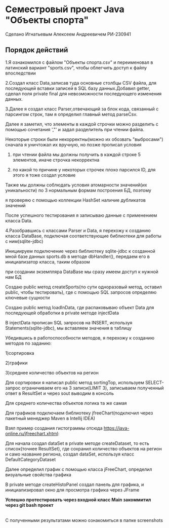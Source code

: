 <h1>Семестровый проект Java "Объекты спорта" </h1>
Сделано Игнатьевым Алексеем Андреевичем РИ-230941

<h2> Порядок действий</h2>
1.Я ознакомился с файлом "Объекты спорта.csv" и переименовал в латинский вариант "sports.csv", чтобы облегчить доступ к файлу впоследствии


2.Создал класс Data,записав туда основные столбцы CSV файла, для последующей вставки записей в SQL базу данных.Добавил getter, сделал поля private final для невозможности последующего изменения данных.


3.Далее я создал класс Parser,отвечающий за блок кода, связанный с парсингом строк, там я определил главный метод parseCsv.


Далее я заметил, что элементы в каждой строчки можно разделить с помощью сочетания ',"' и задал разделитель при чтении файла.


Некоторые строки были некорректны(можно их обозвать "выбросами") сначала я уничтожал их вручную, но позже прописал условия


1) при чтении файла мы должны получить в каждой строке 5 элементов, иначе строчка некорректна

2) по какой то причине у некоторых строчек плохо парсился ID, для этого я тоже создал условие

Также мы должны соблюдать условия атомарности значений(их уникальности) по 3 нормальным формам построения БД, поэтому


я проверяю с помощью коллекции HashSet наличие дубликатов значений


После успешного тестирования я записываю данные с применением класса Data.


4.Разобравшись с классами Parser и Data, я перехожу к созданию класса DataBase, подключая соответствующие библиотеки для работы с ним(sqlite-jdbc)


Инициируем подключение через библиотеку sqlite-jdbc к созданной мной базе данных sports.db в методе dbHandler(), передаем его в инициализатор класса, таким образом


при создании экземпляра DataBase мы сразу имеем доступ к нужной нам БД


Создаю public метод createSports(по сути одноразовый метод, оставил public, чтобы тестировать), где с помощью SQL запросов определяю ключевые сущности


Создаю public метод loadInData, где распаковываю объект Data для последующей обработки в private методе injectData


В injectData прописан SQL запросов на INSERT, используя Statements(sqlite-jdbc), мы вставляем значения в таблицу


Убедившись в работоспособности методов, я перехожу к созданию методов по заданию:


1)сортировка


2)графики


3)среднее количество объектов на регион


Для сортировки я написал public метод sortingTop, используем SELECT-запрос ограничиваем его на 3 записи(LIMIT 3), записываем полученный ответ в ResultSet и через sout выводим в консоль


Для среднего количества объектов логика та же самая


Для графиков подключаем библиотеку jfreeChart(подключил через пакетный менеджер Maven в Intellij IDEA) 


Взял пример создания гистограммы отсюда https://java-online.ru/jfreechart.xhtml:


Для начала создал dataSet в private методе createDataset, то есть список(точнее ResultSet), где сохранил количество объектов на регион и само название региона, создал dataSet, используя класс DefaultCategoryDataset


Далее определил график с помощью класса jFreeChart, определил визуальные свойства графика


В private методе createHistoPanel создал панель для графика, и инициализировал окно для просмотра графика через JFrame

<b>Успешно протестировать через входной класс Main закоммитил через git bash проект</b>

<br> С полученными результатами можно ознакомиться в папке screenshots </br>



